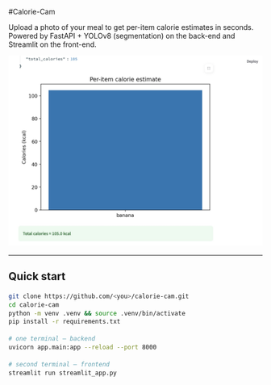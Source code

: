 #Calorie-Cam

Upload a photo of your meal to get per-item calorie estimates in seconds.  
Powered by FastAPI + YOLOv8 (segmentation) on the back-end and Streamlit on the front-end.

![demo](docs/demo.png)

---

## Quick start

```bash
git clone https://github.com/<you>/calorie-cam.git
cd calorie-cam
python -m venv .venv && source .venv/bin/activate
pip install -r requirements.txt

# one terminal – backend
uvicorn app.main:app --reload --port 8000

# second terminal – frontend
streamlit run streamlit_app.py
